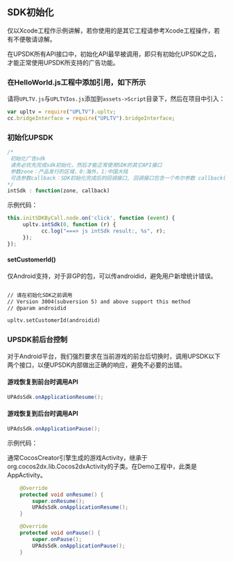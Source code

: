 ## SDK初始化

仅以Xcode工程作示例讲解，若你使用的是其它工程请参考Xcode工程操作，若有不便敬请谅解。

在UPSDK所有API接口中，初始化API最早被调用，即只有初始化UPSDK之后，才能正常使用UPSDK所支持的广告功能。

### 在HelloWorld.js工程中添加引用，如下所示
请将`UPLTV.js`与`UPLTVIos.js`添加到`assets->Script`目录下，然后在项目中引入：
```javascript
var upltv = require("UPLTV").upltv;
cc.bridgeInterface = require("UPLTV").bridgeInterface;
```
###  初始化UPSDK
```javascript
/*
 初始化广告sdk
 请务必优先完成sdk初始化，然后才能正常使用SDK的其它API接口
 参数zone：产品发行的区域，0:海外，1:中国大陆
 可选参数callback：SDK初始化完成后的回调接口, 回调接口包含一个布尔参数 callback(boolean)，true表示成功，否则失败
*/
intSdk : function(zone, callback)
```

示例代码：
```javascript
this.initSDKByCall.node.on('click', function (event) {
     upltv.intSdk(0, function (r) {
           cc.log("===> js intSdk result:, %s", r);
     });
});
```
####  setCustomerId()
仅Android支持，对于非GP的包，可以传androidid，避免用户新增统计错误。
```asp

// 请在初始化SDK之前调用
// Version 3004(subversion 5) and above support this method
// @param androidid

upltv.setCustomerId(androidid)
```

###  UPSDK前后台控制
对于Android平台，我们强烈要求在当前游戏的前台后切换时，调用UPSDK以下两个接口，以便UPSDK内部做出正确的响应，避免不必要的出错。

#### 游戏恢复到前台时调用API
```java
UPAdsSdk.onApplicationResume();
```
#### 游戏恢复到后台时调用API
```java
UPAdsSdk.onApplicationPause();
```

示例代码：

通常CocosCreator引擎生成的游戏Activity，继承于org.cocos2dx.lib.Cocos2dxActivity的子类。在Demo工程中，此类是AppActivity。

```java
    @Override
    protected void onResume() {
        super.onResume();
        UPAdsSdk.onApplicationResume();
    }

    @Override
    protected void onPause() {
        super.onPause();
        UPAdsSdk.onApplicationPause();
    }
```

